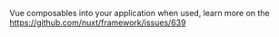 Vue composables into your application when used, learn more on the
https://github.com/nuxt/framework/issues/639

